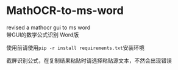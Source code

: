 # MathOCR-to-ms-word
revised a mathocr gui to ms word   
带GUI的数学公式识别  Word版

使用前请使用```pip -r install requirements.txt```安装环境

截屏识别公式，在复制结果粘贴时请选择粘贴源文本，不然会出现错误
